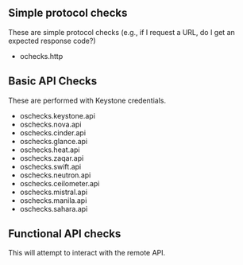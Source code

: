 ## Simple protocol checks

These are simple protocol checks (e.g., if I request a URL, do I get
an expected response code?)

- ochecks.http

## Basic API Checks

These are performed with Keystone credentials.

- oschecks.keystone.api
- oschecks.nova.api
- oschecks.cinder.api
- oschecks.glance.api
- oschecks.heat.api
- oschecks.zaqar.api
- oschecks.swift.api
- oschecks.neutron.api
- oschecks.ceilometer.api
- oschecks.mistral.api
- oschecks.manila.api
- oschecks.sahara.api

## Functional API checks

This will attempt to interact with the remote API.

